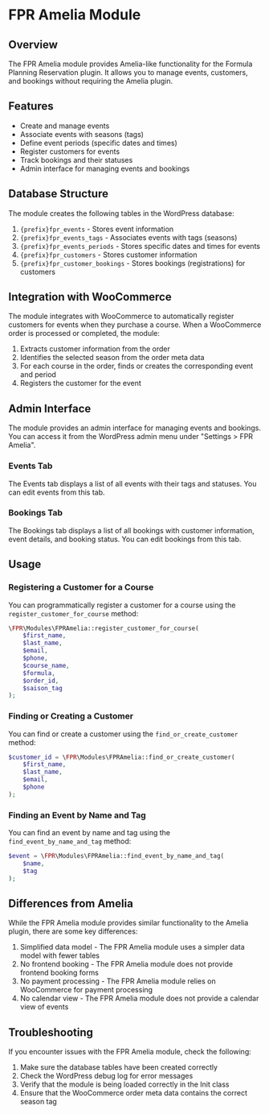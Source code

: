 # FPR Amelia Module

## Overview

The FPR Amelia module provides Amelia-like functionality for the Formula Planning Reservation plugin. It allows you to manage events, customers, and bookings without requiring the Amelia plugin.

## Features

- Create and manage events
- Associate events with seasons (tags)
- Define event periods (specific dates and times)
- Register customers for events
- Track bookings and their statuses
- Admin interface for managing events and bookings

## Database Structure

The module creates the following tables in the WordPress database:

1. `{prefix}fpr_events` - Stores event information
2. `{prefix}fpr_events_tags` - Associates events with tags (seasons)
3. `{prefix}fpr_events_periods` - Stores specific dates and times for events
4. `{prefix}fpr_customers` - Stores customer information
5. `{prefix}fpr_customer_bookings` - Stores bookings (registrations) for customers

## Integration with WooCommerce

The module integrates with WooCommerce to automatically register customers for events when they purchase a course. When a WooCommerce order is processed or completed, the module:

1. Extracts customer information from the order
2. Identifies the selected season from the order meta data
3. For each course in the order, finds or creates the corresponding event and period
4. Registers the customer for the event

## Admin Interface

The module provides an admin interface for managing events and bookings. You can access it from the WordPress admin menu under "Settings > FPR Amelia".

### Events Tab

The Events tab displays a list of all events with their tags and statuses. You can edit events from this tab.

### Bookings Tab

The Bookings tab displays a list of all bookings with customer information, event details, and booking status. You can edit bookings from this tab.

## Usage

### Registering a Customer for a Course

You can programmatically register a customer for a course using the `register_customer_for_course` method:

```php
\FPR\Modules\FPRAmelia::register_customer_for_course(
    $first_name,
    $last_name,
    $email,
    $phone,
    $course_name,
    $formula,
    $order_id,
    $saison_tag
);
```

### Finding or Creating a Customer

You can find or create a customer using the `find_or_create_customer` method:

```php
$customer_id = \FPR\Modules\FPRAmelia::find_or_create_customer(
    $first_name,
    $last_name,
    $email,
    $phone
);
```

### Finding an Event by Name and Tag

You can find an event by name and tag using the `find_event_by_name_and_tag` method:

```php
$event = \FPR\Modules\FPRAmelia::find_event_by_name_and_tag(
    $name,
    $tag
);
```

## Differences from Amelia

While the FPR Amelia module provides similar functionality to the Amelia plugin, there are some key differences:

1. Simplified data model - The FPR Amelia module uses a simpler data model with fewer tables
2. No frontend booking - The FPR Amelia module does not provide frontend booking forms
3. No payment processing - The FPR Amelia module relies on WooCommerce for payment processing
4. No calendar view - The FPR Amelia module does not provide a calendar view of events

## Troubleshooting

If you encounter issues with the FPR Amelia module, check the following:

1. Make sure the database tables have been created correctly
2. Check the WordPress debug log for error messages
3. Verify that the module is being loaded correctly in the Init class
4. Ensure that the WooCommerce order meta data contains the correct season tag